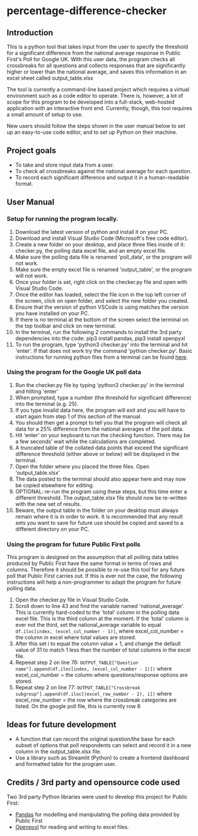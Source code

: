 # percentage-difference-checker

## Introduction
This is a python tool that takes input from the user to specify the threshold for a significant difference from the national average response in Public First's Poll for Google UK. With this user data, the program checks all crossbreaks for all questions and collects responses that are significantly higher or lower than the national average, and saves this information in an excel sheet called output_table.xlsx

The tool is currently a command-line based project which requires a virtual environment such as a code editor to operate. There is, however, a lot of scope for this program to be developed into a full-stack, web-hosted application with an interactive front end. Currently, though, this tool requires a small amount of setup to use.

New users should follow the steps shown in the user manual below to set up an easy-to-use code editor, and to set up Python on their machine.

## Project goals

* To take and store input data from a user.
* To check all crossbreaks against the national average for each question.
* To record each significant difference and output it in a human-readable format.

## User Manual

### Setup for running the program locally.

1. Download the latest version of python and install it on your PC.
2. Download and install Visual Studio Code (Microsoft's free code editor).
3. Create a new folder on your desktop, and place three files inside of it: checker.py, the polling data excel file, and an empty excel file.
4. Make sure the polling data file is renamed 'poll_data', or the program will not work.
5. Make sure the empty excel file is renamed 'output_table', or the program will not work.
6. Once your folder is set, right click on the checker.py file and open with Visual Studio Code.
7. Once the editor has loaded, select the file icon in the top left corner of the screen, click on open folder, and select the new folder you created.
8. Ensure that the version of python VSCode is using matches the version you have installed on your PC.
9. If there is no terminal at the bottom of the screen select the terminal on the top toolbar and click on new terminal.
10. In the terminal, run the following 2 commands to install the 3rd party dependencies into the code: pip3 install pandas, pip3 install openpyxl
11. To run the program, type 'python3 checker.py' into the terminal and hit 'enter'. If that does not work try the command 'python checker.py'. Basic instructions for running python files from a terminal can be found [here](https://learn.microsoft.com/en-us/windows/python/beginners).

### Using the program for the Google UK poll data

1. Run the checker.py file by typing 'python3 checker.py' in the terminal and hitting 'enter'
2. When prompted, type a number (the threshold for significant difference) into the terminal (e.g. 25).
3. If you type invalid data here, the program will exit and you will have to start again from step 1 of this section of the manual.
4. You should then get a prompt to tell you that the program will check all data for a 25% difference from the national averages of the poll data.
5. Hit 'enter' on your keyboard to run the checking function. There may be a few seconds' wait while the calculations are completed.
6. A truncated table of the collated data points that exceed the significant difference threshold (either above or below) will be displayed in the terminal.
7. Open the folder where you placed the three files. Open 'output_table.xlsx'
8. The data posted to the terminal should also appear here and may now be copied elsewhere for editing.
9. OPTIONAL: re-run the program using these steps, but this time enter a different threshold. The output_table.xlsx file should now be re-written with the new set of results.
10. Beware, the output table in the folder on your desktop must always remain where it is in order to work. It is recommended that any result sets you want to save for future use should be copied and saved to a different directory on your PC.

### Using the program for future Public First polls

This program is designed on the assumption that all polling data tables produced by Public First have the same format in terms of rows and columns. Therefore it should be possible to re-use this tool for any future poll that Public First carries out. If this is ever not the case, the following instructions will help a non-programmer to adapt the program for future polling data.

1. Open the checker.py file in Visual Studio Code.
1. Scroll down to line 43 and find the variable named 'national_average'. This is currently hard-coded to the 'total' column in the polling data excel file. This is the third column at the moment. If the 'total' column is ever not the third, set the national_average variable to equal ```df.iloc[index, (excel_col_number - 1)]```, where excel_col_number = the column in excel where total values are stored.
1. After this set i to equal the column value + 1, and change the default value of 31 to match 1 less than the number of total columns in the excel file.
1. Repeeat step 2 on line 76: ```OUTPUT_TABLE["Question name"].append(df.iloc[index, (excel_col_number - 1)])``` where excel_col_number = the column where questions/response options are stored.
1. Repeat step 2 on line 77: ```OUTPUT_TABLE["Crossbreak subgroup"].append(df.iloc[(excel_row_number - 2), i])``` where excel_row_number = the row where the crossbreak categories are listed. On the google poll file, this is currently row 6


## Ideas for future development

* A function that can record the original question/the base for each subset of options that poll respondents can select and record it in a new column in the output_table.xlsx file.
* Use a library such as Streamlit (Python) to create a frontend dashboard and formatted table for the program user.

## Credits / 3rd party and opensource code used
Two 3rd party Python libraries were used to develop this project for Public First:
* [Pandas](https://pandas.pydata.org/) for modelling and manipulating the polling data provided by Public First
* [Openpyxl](https://openpyxl.readthedocs.io/en/stable/) for reading and writing to excel files.